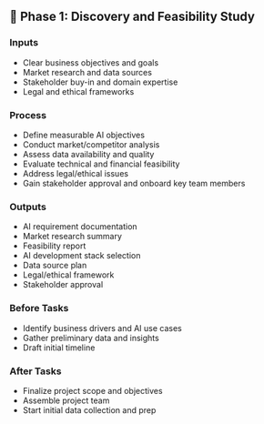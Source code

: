 ## 📍 Phase 1: Discovery and Feasibility Study

### Inputs
- Clear business objectives and goals
- Market research and data sources
- Stakeholder buy-in and domain expertise
- Legal and ethical frameworks

### Process
- Define measurable AI objectives
- Conduct market/competitor analysis
- Assess data availability and quality
- Evaluate technical and financial feasibility
- Address legal/ethical issues
- Gain stakeholder approval and onboard key team members

### Outputs
- AI requirement documentation
- Market research summary
- Feasibility report
- AI development stack selection
- Data source plan
- Legal/ethical framework
- Stakeholder approval

### Before Tasks
- Identify business drivers and AI use cases
- Gather preliminary data and insights
- Draft initial timeline

### After Tasks
- Finalize project scope and objectives
- Assemble project team
- Start initial data collection and prep

